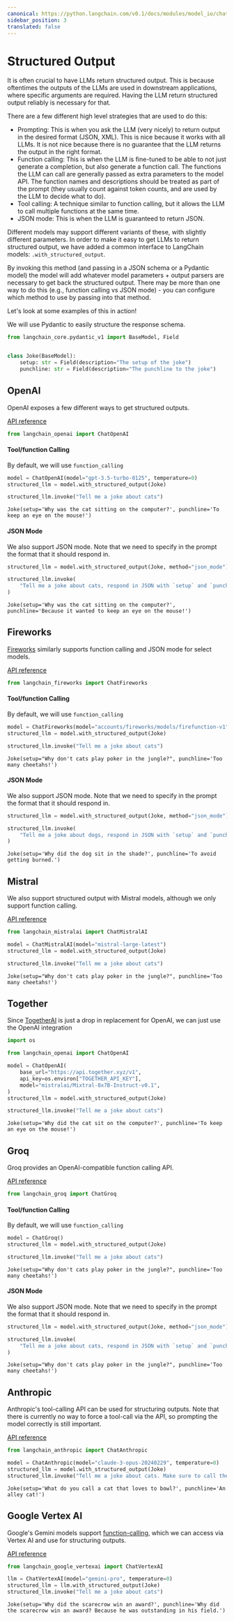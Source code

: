 ```yaml
---
canonical: https://python.langchain.com/v0.1/docs/modules/model_io/chat/structured_output
sidebar_position: 3
translated: false
---
```


# Structured Output

It is often crucial to have LLMs return structured output. This is because oftentimes the outputs of the LLMs are used in downstream applications, where specific arguments are required. Having the LLM return structured output reliably is necessary for that.

There are a few different high level strategies that are used to do this:

- Prompting: This is when you ask the LLM (very nicely) to return output in the desired format (JSON, XML). This is nice because it works with all LLMs. It is not nice because there is no guarantee that the LLM returns the output in the right format.
- Function calling: This is when the LLM is fine-tuned to be able to not just generate a completion, but also generate a function call. The functions the LLM can call are generally passed as extra parameters to the model API. The function names and descriptions should be treated as part of the prompt (they usually count against token counts, and are used by the LLM to decide what to do).
- Tool calling: A technique similar to function calling, but it allows the LLM to call multiple functions at the same time.
- JSON mode: This is when the LLM is guaranteed to return JSON.

Different models may support different variants of these, with slightly different parameters. In order to make it easy to get LLMs to return structured output, we have added a common interface to LangChain models: `.with_structured_output`.

By invoking this method (and passing in a JSON schema or a Pydantic model) the model will add whatever model parameters + output parsers are necessary to get back the structured output. There may be more than one way to do this (e.g., function calling vs JSON mode) - you can configure which method to use by passing into that method.

Let's look at some examples of this in action!

We will use Pydantic to easily structure the response schema.

```python
from langchain_core.pydantic_v1 import BaseModel, Field


class Joke(BaseModel):
    setup: str = Field(description="The setup of the joke")
    punchline: str = Field(description="The punchline to the joke")
```

## OpenAI

OpenAI exposes a few different ways to get structured outputs.

[API reference](https://api.python.langchain.com/en/latest/chat_models/langchain_openai.chat_models.base.ChatOpenAI.html#langchain_openai.chat_models.base.ChatOpenAI.with_structured_output)

```python
from langchain_openai import ChatOpenAI
```

#### Tool/function Calling

By default, we will use `function_calling`

```python
model = ChatOpenAI(model="gpt-3.5-turbo-0125", temperature=0)
structured_llm = model.with_structured_output(Joke)
```

```python
structured_llm.invoke("Tell me a joke about cats")
```

```output
Joke(setup='Why was the cat sitting on the computer?', punchline='To keep an eye on the mouse!')
```

#### JSON Mode

We also support JSON mode. Note that we need to specify in the prompt the format that it should respond in.

```python
structured_llm = model.with_structured_output(Joke, method="json_mode")
```

```python
structured_llm.invoke(
    "Tell me a joke about cats, respond in JSON with `setup` and `punchline` keys"
)
```

```output
Joke(setup='Why was the cat sitting on the computer?', punchline='Because it wanted to keep an eye on the mouse!')
```

## Fireworks

[Fireworks](https://fireworks.ai/) similarly supports function calling and JSON mode for select models.

[API reference](https://api.python.langchain.com/en/latest/chat_models/langchain_fireworks.chat_models.ChatFireworks.html#langchain_fireworks.chat_models.ChatFireworks.with_structured_output)

```python
from langchain_fireworks import ChatFireworks
```

#### Tool/function Calling

By default, we will use `function_calling`

```python
model = ChatFireworks(model="accounts/fireworks/models/firefunction-v1")
structured_llm = model.with_structured_output(Joke)
```

```python
structured_llm.invoke("Tell me a joke about cats")
```

```output
Joke(setup="Why don't cats play poker in the jungle?", punchline='Too many cheetahs!')
```

#### JSON Mode

We also support JSON mode. Note that we need to specify in the prompt the format that it should respond in.

```python
structured_llm = model.with_structured_output(Joke, method="json_mode")
```

```python
structured_llm.invoke(
    "Tell me a joke about dogs, respond in JSON with `setup` and `punchline` keys"
)
```

```output
Joke(setup='Why did the dog sit in the shade?', punchline='To avoid getting burned.')
```

## Mistral

We also support structured output with Mistral models, although we only support function calling.

[API reference](https://api.python.langchain.com/en/latest/chat_models/langchain_mistralai.chat_models.ChatMistralAI.html#langchain_mistralai.chat_models.ChatMistralAI.with_structured_output)

```python
from langchain_mistralai import ChatMistralAI
```

```python
model = ChatMistralAI(model="mistral-large-latest")
structured_llm = model.with_structured_output(Joke)
```

```python
structured_llm.invoke("Tell me a joke about cats")
```

```output
Joke(setup="Why don't cats play poker in the jungle?", punchline='Too many cheetahs!')
```

## Together

Since [TogetherAI](https://www.together.ai/) is just a drop in replacement for OpenAI, we can just use the OpenAI integration

```python
import os

from langchain_openai import ChatOpenAI
```

```python
model = ChatOpenAI(
    base_url="https://api.together.xyz/v1",
    api_key=os.environ["TOGETHER_API_KEY"],
    model="mistralai/Mixtral-8x7B-Instruct-v0.1",
)
structured_llm = model.with_structured_output(Joke)
```

```python
structured_llm.invoke("Tell me a joke about cats")
```

```output
Joke(setup='Why did the cat sit on the computer?', punchline='To keep an eye on the mouse!')
```

## Groq

Groq provides an OpenAI-compatible function calling API.

[API reference](https://api.python.langchain.com/en/latest/chat_models/langchain_groq.chat_models.ChatGroq.html#langchain_groq.chat_models.ChatGroq.with_structured_output)

```python
from langchain_groq import ChatGroq
```

#### Tool/function Calling

By default, we will use `function_calling`

```python
model = ChatGroq()
structured_llm = model.with_structured_output(Joke)
```

```python
structured_llm.invoke("Tell me a joke about cats")
```

```output
Joke(setup="Why don't cats play poker in the jungle?", punchline='Too many cheetahs!')
```

#### JSON Mode

We also support JSON mode. Note that we need to specify in the prompt the format that it should respond in.

```python
structured_llm = model.with_structured_output(Joke, method="json_mode")
```

```python
structured_llm.invoke(
    "Tell me a joke about cats, respond in JSON with `setup` and `punchline` keys"
)
```

```output
Joke(setup="Why don't cats play poker in the jungle?", punchline='Too many cheetahs!')
```

## Anthropic

Anthropic's tool-calling API can be used for structuring outputs. Note that there is currently no way to force a tool-call via the API, so prompting the model correctly is still important.

[API reference](https://api.python.langchain.com/en/latest/chat_models/langchain_anthropic.chat_models.ChatAnthropic.html#langchain_anthropic.chat_models.ChatAnthropic.with_structured_output)

```python
from langchain_anthropic import ChatAnthropic

model = ChatAnthropic(model="claude-3-opus-20240229", temperature=0)
structured_llm = model.with_structured_output(Joke)
structured_llm.invoke("Tell me a joke about cats. Make sure to call the Joke function.")
```

```output
Joke(setup='What do you call a cat that loves to bowl?', punchline='An alley cat!')
```

## Google Vertex AI

Google's Gemini models support [function-calling](https://ai.google.dev/docs/function_calling), which we can access via Vertex AI and use for structuring outputs.

[API reference](https://api.python.langchain.com/en/latest/chat_models/langchain_google_vertexai.chat_models.ChatVertexAI.html#langchain_google_vertexai.chat_models.ChatVertexAI.with_structured_output)

```python
from langchain_google_vertexai import ChatVertexAI

llm = ChatVertexAI(model="gemini-pro", temperature=0)
structured_llm = llm.with_structured_output(Joke)
structured_llm.invoke("Tell me a joke about cats")
```

```output
Joke(setup='Why did the scarecrow win an award?', punchline='Why did the scarecrow win an award? Because he was outstanding in his field.')
```